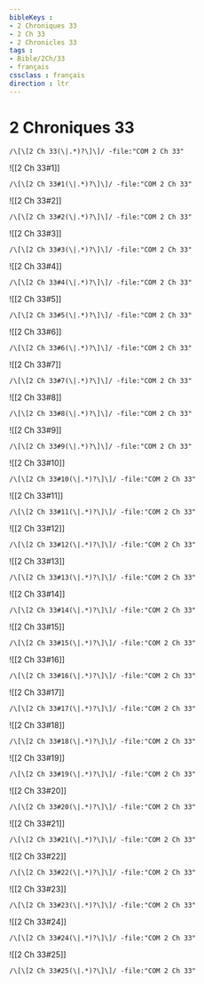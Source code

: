 ```yaml
---
bibleKeys : 
- 2 Chroniques 33
- 2 Ch 33
- 2 Chronicles 33
tags : 
- Bible/2Ch/33
- français
cssclass : français
direction : ltr
---
```


# 2 Chroniques 33

```query
/\[\[2 Ch 33(\|.*)?\]\]/ -file:"COM 2 Ch 33"
```



![[2 Ch 33#1]]

```query
/\[\[2 Ch 33#1(\|.*)?\]\]/ -file:"COM 2 Ch 33"
```

![[2 Ch 33#2]]

```query
/\[\[2 Ch 33#2(\|.*)?\]\]/ -file:"COM 2 Ch 33"
```

![[2 Ch 33#3]]

```query
/\[\[2 Ch 33#3(\|.*)?\]\]/ -file:"COM 2 Ch 33"
```

![[2 Ch 33#4]]

```query
/\[\[2 Ch 33#4(\|.*)?\]\]/ -file:"COM 2 Ch 33"
```

![[2 Ch 33#5]]

```query
/\[\[2 Ch 33#5(\|.*)?\]\]/ -file:"COM 2 Ch 33"
```

![[2 Ch 33#6]]

```query
/\[\[2 Ch 33#6(\|.*)?\]\]/ -file:"COM 2 Ch 33"
```

![[2 Ch 33#7]]

```query
/\[\[2 Ch 33#7(\|.*)?\]\]/ -file:"COM 2 Ch 33"
```

![[2 Ch 33#8]]

```query
/\[\[2 Ch 33#8(\|.*)?\]\]/ -file:"COM 2 Ch 33"
```

![[2 Ch 33#9]]

```query
/\[\[2 Ch 33#9(\|.*)?\]\]/ -file:"COM 2 Ch 33"
```

![[2 Ch 33#10]]

```query
/\[\[2 Ch 33#10(\|.*)?\]\]/ -file:"COM 2 Ch 33"
```

![[2 Ch 33#11]]

```query
/\[\[2 Ch 33#11(\|.*)?\]\]/ -file:"COM 2 Ch 33"
```

![[2 Ch 33#12]]

```query
/\[\[2 Ch 33#12(\|.*)?\]\]/ -file:"COM 2 Ch 33"
```

![[2 Ch 33#13]]

```query
/\[\[2 Ch 33#13(\|.*)?\]\]/ -file:"COM 2 Ch 33"
```

![[2 Ch 33#14]]

```query
/\[\[2 Ch 33#14(\|.*)?\]\]/ -file:"COM 2 Ch 33"
```

![[2 Ch 33#15]]

```query
/\[\[2 Ch 33#15(\|.*)?\]\]/ -file:"COM 2 Ch 33"
```

![[2 Ch 33#16]]

```query
/\[\[2 Ch 33#16(\|.*)?\]\]/ -file:"COM 2 Ch 33"
```

![[2 Ch 33#17]]

```query
/\[\[2 Ch 33#17(\|.*)?\]\]/ -file:"COM 2 Ch 33"
```

![[2 Ch 33#18]]

```query
/\[\[2 Ch 33#18(\|.*)?\]\]/ -file:"COM 2 Ch 33"
```

![[2 Ch 33#19]]

```query
/\[\[2 Ch 33#19(\|.*)?\]\]/ -file:"COM 2 Ch 33"
```

![[2 Ch 33#20]]

```query
/\[\[2 Ch 33#20(\|.*)?\]\]/ -file:"COM 2 Ch 33"
```

![[2 Ch 33#21]]

```query
/\[\[2 Ch 33#21(\|.*)?\]\]/ -file:"COM 2 Ch 33"
```

![[2 Ch 33#22]]

```query
/\[\[2 Ch 33#22(\|.*)?\]\]/ -file:"COM 2 Ch 33"
```

![[2 Ch 33#23]]

```query
/\[\[2 Ch 33#23(\|.*)?\]\]/ -file:"COM 2 Ch 33"
```

![[2 Ch 33#24]]

```query
/\[\[2 Ch 33#24(\|.*)?\]\]/ -file:"COM 2 Ch 33"
```

![[2 Ch 33#25]]

```query
/\[\[2 Ch 33#25(\|.*)?\]\]/ -file:"COM 2 Ch 33"
```

